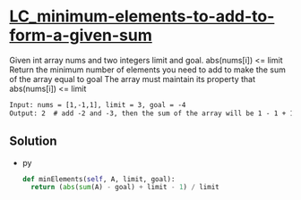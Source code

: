 # [LC_minimum-elements-to-add-to-form-a-given-sum](https://leetcode.com/problems/minimum-elements-to-add-to-form-a-given-sum)

Given int array nums and two integers limit and goal. abs(nums[i]) <= limit
Return the minimum number of elements you need to add to make the sum of the array equal to goal
The array must maintain its property that abs(nums[i]) <= limit

```txt
Input: nums = [1,-1,1], limit = 3, goal = -4
Output: 2  # add -2 and -3, then the sum of the array will be 1 - 1 + 1 - 2 - 3 = -4
```

## Solution

* py

  ```py
  def minElements(self, A, limit, goal):
    return (abs(sum(A) - goal) + limit - 1) / limit
  ```
